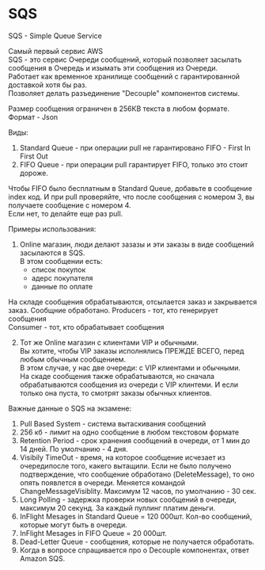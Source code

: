 # SQS
SQS - Simple Queue Service

Самый первый сервис AWS   
SQS - это сервис Очереди сообщений, который позволяет засылать сообщения в Очередь и изымать эти сообщения из Очереди.  
Работает как временное хранилище сообщений с гарантированной доставкой хотя бы раз.   
Позволяет делать разъединение "Decouple" компонентов системы.   

Размер сообщения ограничен в 256КВ текста в любом формате.   
Формат - Json   

Виды:  
1. Standard Queue - при операции pull не гарантировано FIFO - First In First Out   
2. FIFO Queue - при операции pull гарантирует FIFO, только это стоит дороже.  

Чтобы FIFO было бесплатным в Standard Queue, добавьте в сообщение index код. И при pull проверяйте, что после сообщения с номером 3, вы получаете сообщение с номером 4.   
Если нет, то делайте еще раз pull.  

Примеры использования:  
1. Online магазин, люди делают зазазы и эти заказы в виде сообщений засылаются в SQS.  
В этом сообщении есть:  
    - список покупок  
    - адерс покупателя   
    - данные по оплате

На складе сообщения обрабатываются, отсылается заказ и закрывается заказ. Сообщние обработано. 
Producers - тот, кто генерирует сообщения   
Consumer - тот, кто обрабатывает сообщения  
  
2. Тот же Online магазин с клиентами VIP и обычными.   
Вы хотите, чтобы VIP заказы исполнялись ПРЕЖДЕ ВСЕГО, перед любым обычным сообщением.  
В этом случае, у нас две очереди: с VIP клиентами и обычными.  
На скаде сообщения также обрабатываются, но сначала обрабатываются сообщения из очереди с VIP клинтеми. И если только она пуста, то смотрят заказы обычных клиентов.   

Важные данные о SQS на экзамене:  
1. Pull Based System - система вытаскивания сообщений  
2. 256 кб - лимит на одно сообщение в любом текстовом формате  
3. Retention Period - срок хранения сообщений в очереди, от 1 мин до 14 дней. По умолчанию - 4 дня.  
4. Visibily TimeOut - время, на которое сообщение исчезает из очередипосле того, какего вытащили. Если не было получено подтверждение, что сообщение обработано (DeleteMessage), то оно опять появлется в очереди.
Меняется командой ChangeMessageVisiblity. Максимум 12 часов, по умолчанию - 30 сек.  
5. Long Polling - задержка проверки новых сообщений в очереди, максимум 20 секунд. За каждый пуллинг платим деньги.  
6. InFlight Mesages in Standard Queue = 120 000шт. Кол-во сообщений, которые могут быть в очереди.  
7. InFlight Mesages in FIFO Queue = 20 000шт.  
8. Dead-Letter Queue - сообщения, которые не получается обработать.   
9. Когда в вопросе спращивается про о Decouple компонентах, ответ Amazon SQS.  

